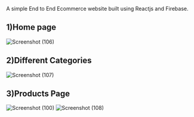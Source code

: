 A simple End to End Ecommerce website built using Reactjs and Firebase.

1)Home page
---------------------------------------------------------------
![Screenshot (106)](https://user-images.githubusercontent.com/97245908/190694966-af5bcc44-9b58-4006-b84c-607ff877d5cc.png)

2)Different Categories
-----------------------------------------------------------------
![Screenshot (107)](https://user-images.githubusercontent.com/97245908/190695971-90c37a14-931b-4874-9c85-6d5ac38881a7.png)

3)Products Page
-----------------------------------------------------------------
![Screenshot (100)](https://user-images.githubusercontent.com/97245908/190696855-4c231ca7-ffea-4728-905e-3d027c16bde3.png)
![Screenshot (108)](https://user-images.githubusercontent.com/97245908/190697552-caaa61c8-593d-4b02-9449-a42fcfecc45d.png)



